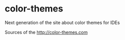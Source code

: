 # color-themes
Next generation of the site about color themes for IDEs

Sources of the http://color-themes.com
